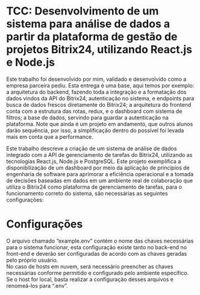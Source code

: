 # TCC: Desenvolvimento de um sistema para análise de dados a partir da plataforma de gestão de projetos Bitrix24, utilizando React.js e Node.js

Este trabalho foi desenvolvido por mim, validado e desenvolvido como a empresa parceira pediu. Esta entrega é uma base, aqui temos por exemplo: a arquitetura do backend, fazendo toda a integração e a formatação dos dados vindos da API do Bitrix24, autenticação no sistema, e endpoints para busca de dados frescos diretamente do Bitrix24; a arquitetura do frontend conta com a estrutura das rotas, redux, e o dashboard com sistema de filtros; a base de dados, servindo para guardar a autenticação na plataforma.
Note que ainda é um projeto em andamento, que outros alunos darão sequência, por isso, a simplificação dentro do possível foi levada mais em conta que a performance.

Este trabalho descreve a criação de um sistema de análise de dados integrado com a API de gerenciamento de tarefas do Bitrix24, utilizando as tecnologias React.js,
Node.js e PostgreSQL. Este projeto exemplifica a disponibilização de um dashboard por meio da aplicação de princípios de engenharia de software para aprimorar a
eficiência operacional e a tomada de decisões baseadas em dados em um ambiente real de colaboração que utiliza o Bitrix24 como plataforma de gerenciamento de tarefas,
para o funcionamento correto do sistema, são necessárias as seguintes configurações:

# Configurações

O arquivo chamado “example.env” contém o nome das chaves necessárias para o sistema funcionar, esta configuração existe tanto no back-end no front-end e deverão ser configuradas de acordo com as chaves geradas pelo próprio usuário. <br>
No caso de hosts em nuvem, será necessário preencher as chaves necessárias conforme permitido e configurado pelo ambiente específico. <br>
Se o host for local, basta realizar a configuração desses arquivos e renomeá-los para “.env”. <br>
